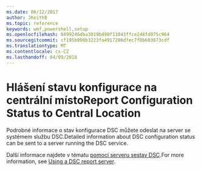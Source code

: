 ```yaml
---
ms.date: 06/12/2017
author: JKeithB
ms.topic: reference
keywords: wmf,powershell,setup
ms.openlocfilehash: 0499246dba3019b490f11043ffce248fd075c964
ms.sourcegitcommit: cf195b090b3223fa4917206dfec7f0b603873cdf
ms.translationtype: MT
ms.contentlocale: cs-CZ
ms.lasthandoff: 04/09/2018
---
```

# <a name="report-configuration-status-to-central-location"></a><span data-ttu-id="f7e60-102">Hlášení stavu konfigurace na centrální místo</span><span class="sxs-lookup"><span data-stu-id="f7e60-102">Report Configuration Status to Central Location</span></span>

<span data-ttu-id="f7e60-103">Podrobné informace o stav konfigurace DSC můžete odeslat na server se systémem službu DSC.</span><span class="sxs-lookup"><span data-stu-id="f7e60-103">Detailed information about DSC configuration status can be sent to a server running the DSC service.</span></span>

<span data-ttu-id="f7e60-104">Další informace najdete v tématu [pomocí serveru sestav DSC](https://msdn.microsoft.com/powershell/dsc/reportserver).</span><span class="sxs-lookup"><span data-stu-id="f7e60-104">For more information, see [Using a DSC report server](https://msdn.microsoft.com/powershell/dsc/reportserver).</span></span>
